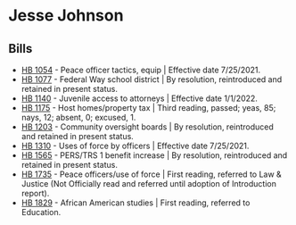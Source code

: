 # Jesse Johnson
## Bills
* [HB 1054](/bill/2021-22/hb/1054/) - Peace officer tactics, equip | Effective date 7/25/2021.
* [HB 1077](/bill/2021-22/hb/1077/) - Federal Way school district | By resolution, reintroduced and retained in present status.
* [HB 1140](/bill/2021-22/hb/1140/) - Juvenile access to attorneys | Effective date 1/1/2022.
* [HB 1175](/bill/2021-22/hb/1175/) - Host homes/property tax | Third reading, passed; yeas, 85; nays, 12; absent, 0; excused, 1.
* [HB 1203](/bill/2021-22/hb/1203/) - Community oversight boards | By resolution, reintroduced and retained in present status.
* [HB 1310](/bill/2021-22/hb/1310/) - Uses of force by officers | Effective date 7/25/2021.
* [HB 1565](/bill/2021-22/hb/1565/) - PERS/TRS 1 benefit increase | By resolution, reintroduced and retained in present status.
* [HB 1735](/bill/2021-22/hb/1735/) - Peace officers/use of force | First reading, referred to Law & Justice (Not Officially read and referred until adoption of Introduction report).
* [HB 1829](/bill/2021-22/hb/1829/) - African American studies | First reading, referred to Education.
